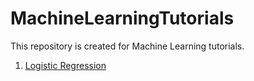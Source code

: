 # MachineLearningTutorials
This repository is created for Machine Learning tutorials.
1. [Logistic Regression](https://github.com/csamukesh/MachineLearningTutorials/tree/master/LogisticRegression)
